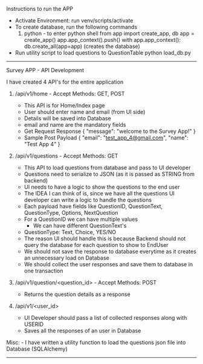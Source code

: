 Instructions to run the APP

- Activate Environment: run venv/scripts/activate 
- To create database, run the following commands
	1. python - to enter python shell
		from app import create_app, db
		app = create_app()
		app.app_context().push()
		with app.app_context():
			db.create_all(app=app)
	(creates the database)
- Run utility script to load questions to QuestionTable
	python load_db.py

-----------------------------------------------------------------------------------------------------------
Survey APP - API Development

I have created 4 API's for the entire application

1. /api/v1/home - Accept Methods: GET, POST
	- This API is for Home/Index page
	- User should enter name and email (from UI side)
	- Details will be saved into Database
	- email and name are the mandatory fields
	- Get Request Response
		{
			"message": "welcome to the Survey App!"
        }
	- Sample Post Payload
		{
			"email": "test_app_4@gmail.com",
			"name": "Test App 4"
		}

2. /api/v1/questions - Accept Methods: GET
	- This API to load questions from database and pass to UI developer
	- Questions need to serialize to JSON (as it is passed as STRING from backend)
	- UI needs to have a logic to show the questions to the end user
	- The IDEA I can think of is, since we have all the questions UI developer can write a logic to handle the questions
	- Each payload have fields like QuestionID, QuestionText, QuestionType, Options, NextQuestion
	- For a QuestionID we can have multiple values
		- We can have different QuestionText's
	- QuestionType: Text, Choice, YES/NO
	- The reason UI should handle this is because Backend should not query the database for each question to show to EndUser
	- We should not save the response to database everytime as it creates an unnecessary load on Database
	- We should collect the user responses and save them to database in one transaction 
	
3. /api/v1/question/<question_id> - Accept Methods: POST
	- Returns the question details as a response
	
4. /api/v1/<user_id>
	- UI Developer should pass a list of collected responses along with USERID
	- Saves all the responses of an user in Database
	
Misc:
	- I have written a utility function to load the questions json file into Database (SQLAlchemy)

	
-----------------------------------------------------------------------------------------------------------